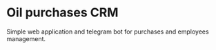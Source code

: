 # Oil purchases CRM

Simple web application and telegram bot for purchases and employees management.
